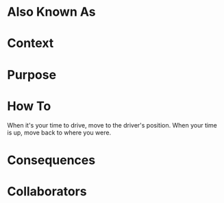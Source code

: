 # Also Known As

# Context

# Purpose

# How To

When it's your time to drive, move to the driver's position. When your time is up, move back to where you were.

# Consequences

# Collaborators
